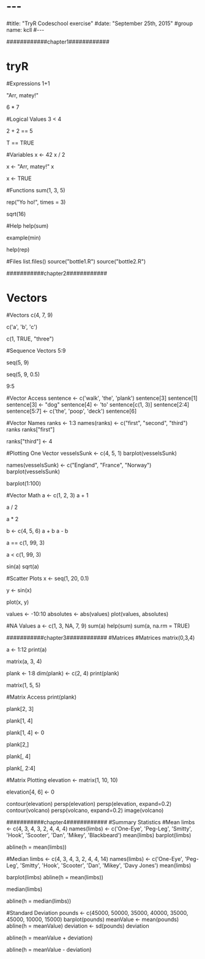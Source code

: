 # ---
#title: "TryR Codeschool exercise"
#date: "September 25th, 2015"
#group name: kcll
#---



############chapter1############
# tryR
#Expressions
1+1

"Arr, matey!"

6 * 7

#Logical Values
3 < 4

2 + 2 == 5

T == TRUE

#Variables
x <- 42
x / 2

x <- "Arr, matey!"
x

x <- TRUE

#Functions
sum(1, 3, 5)

rep("Yo ho!", times = 3)

sqrt(16)

#Help
help(sum)

example(min)

help(rep)

#Files
list.files()
source("bottle1.R")
source("bottle2.R")



###########chapter2############
# Vectors
#Vectors
c(4, 7, 9)

c('a', 'b', 'c')

c(1, TRUE, "three")

#Sequence Vectors
5:9

seq(5, 9)

seq(5, 9, 0.5)

9:5

#Vector Access
sentence <- c('walk', 'the', 'plank')
sentence[3]
sentence[1]
sentence[3] <- "dog"
sentence[4] <- 'to'
sentence[c(1, 3)]
sentence[2:4]
sentence[5:7] <- c('the', 'poop', 'deck')
sentence[6]

#Vector Names
ranks <- 1:3
names(ranks) <- c("first", "second", "third")
ranks
ranks["first"]

ranks["third"] <- 4

#Plotting One Vector
vesselsSunk <- c(4, 5, 1)
barplot(vesselsSunk)

names(vesselsSunk) <- c("England", "France", "Norway")
barplot(vesselsSunk)

barplot(1:100)

#Vector Math
a <- c(1, 2, 3)
a + 1

a / 2

a * 2

b <- c(4, 5, 6)
a + b
a - b

a == c(1, 99, 3)

a < c(1, 99, 3)

sin(a)
sqrt(a)

#Scatter Plots
x <- seq(1, 20, 0.1)

y <- sin(x)

plot(x, y)

values <- -10:10
absolutes <- abs(values)
plot(values, absolutes)

#NA Values
a <- c(1, 3, NA, 7, 9)
sum(a)
help(sum)
sum(a, na.rm = TRUE)



###########chapter3############
#Matrices
#Matrices
matrix(0,3,4)

a <- 1:12
print(a)

matrix(a, 3, 4)

plank <- 1:8
dim(plank) <- c(2, 4)
print(plank)

matrix(1, 5, 5)

#Matrix Access
print(plank)

plank[2, 3]

plank[1, 4]

plank[1, 4] <- 0

plank[2,]

plank[, 4]

plank[, 2:4]

#Matrix Plotting
elevation <- matrix(1, 10, 10)

elevation[4, 6] <- 0

contour(elevation)
persp(elevation)
persp(elevation, expand=0.2)
contour(volcano)
persp(volcano, expand=0.2)
image(volcano)




###########chapter4############
#Summary Statistics
#Mean
limbs <- c(4, 3, 4, 3, 2, 4, 4, 4)
names(limbs) <- c('One-Eye', 'Peg-Leg', 'Smitty', 'Hook', 'Scooter', 'Dan', 'Mikey', 'Blackbeard')
mean(limbs)
barplot(limbs)

abline(h = mean(limbs))

#Median
limbs <- c(4, 3, 4, 3, 2, 4, 4, 14)
names(limbs) <- c('One-Eye', 'Peg-Leg', 'Smitty', 'Hook', 'Scooter', 'Dan', 'Mikey', 'Davy Jones')
mean(limbs)

barplot(limbs)
abline(h = mean(limbs))

median(limbs)

abline(h = median(limbs))

#Standard Deviation
pounds <- c(45000, 50000, 35000, 40000, 35000, 45000, 10000, 15000)
barplot(pounds)
meanValue <- mean(pounds)
abline(h = meanValue)
deviation <- sd(pounds)
deviation

abline(h = meanValue + deviation)

abline(h = meanValue - deviation)

